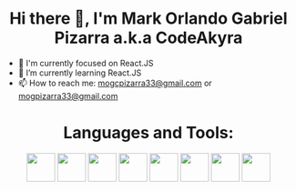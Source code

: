 <h1 align="center">Hi there 👋, I'm Mark Orlando Gabriel Pizarra a.k.a CodeAkyra</h1>

- 🎯 I'm currently focused on React.JS
- 🌱 I’m currently learning React.JS
- 📫 How to reach me: mogcpizarra33@gmail.com or mogpizarra33@gmail.com

<h1 align="center">Languages and Tools:</h1>
<div align="center">
  <a href="https://www.w3schools.com/html/"><img src="https://cdn-icons-png.flaticon.com/512/1532/1532556.png" style="height: 50px;"></a>
  <a href="https://www.w3schools.com/css/"><img src="https://cdn-icons-png.flaticon.com/512/732/732190.png" style="height: 50px;"></a>
  <a href="https://www.w3schools.com/js/"><img src="https://cdn-icons-png.flaticon.com/512/5968/5968292.png" style="height: 50px;"></a>
  <a href="https://react.dev/"><img src="https://cdn-icons-png.flaticon.com/128/15772/15772797.png" style="height: 50px;"></a>
  <a href="https://www.php.net/"><img src="https://cdn-icons-png.flaticon.com/512/5968/5968332.png" style="height: 50px;"></a>
  <a href="https://nodejs.org/en"><img src="https://cdn-icons-png.flaticon.com/512/5968/5968322.png" style="height: 50px;"></a>
  <a href="https://www.mysql.com/"><img src="https://cdn-icons-png.flaticon.com/512/919/919836.png" style="height: 50px;"></a>
  <a href="https://code.visualstudio.com/"><img src="https://cdn-icons-png.flaticon.com/512/906/906324.png" style="height: 50px;"></a>
</div>

